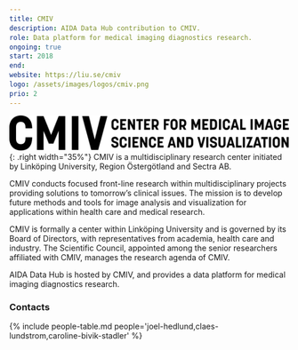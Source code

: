```yaml
---
title: CMIV
description: AIDA Data Hub contribution to CMIV.
role: Data platform for medical imaging diagnostics research.
ongoing: true
start: 2018
end:
website: https://liu.se/cmiv
logo: /assets/images/logos/cmiv.png
prio: 2
---
```

![CMIV logo](/assets/images/logos/cmiv-full.png){: .right width="35%"}
CMIV is a multidisciplinary research center initiated by Linköping University, Region Östergötland and Sectra AB.

CMIV conducts focused front-line research within multidisciplinary projects providing solutions to tomorrow’s clinical issues. The mission is to develop future methods and tools for image analysis and visualization for applications within health care and medical research.

CMIV is formally a center within Linköping University and is governed by its Board of Directors, with representatives from academia, health care and industry. The Scientific Council, appointed among the senior researchers affiliated with CMIV, manages the research agenda of CMIV.

AIDA Data Hub is hosted by CMIV, and provides a data platform for medical imaging diagnostics research.

### Contacts
{% include people-table.md people='joel-hedlund,claes-lundstrom,caroline-bivik-stadler' %}
